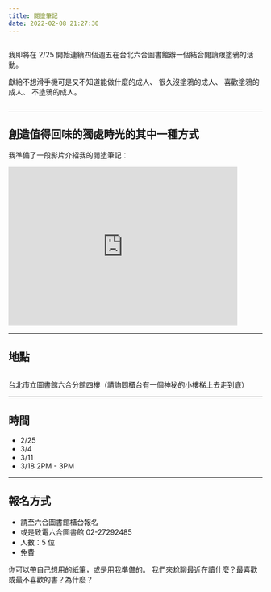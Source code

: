 ```yaml
---
title: 閱塗筆記
date: 2022-02-08 21:27:30
---
```


<img class="img-fluid ioLazyload" data-lazy="reading.png" alt="">

我即將在 2/25 開始連續四個週五在台北六合圖書館辦一個結合閱讀跟塗鴉的活動。

獻給不想滑手機可是又不知道能做什麼的成人、
很久沒塗鴉的成人、
喜歡塗鴉的成人、
不塗鴉的成人。

<img class="img-fluid ioLazyload" data-lazy="drawing.png" alt="">

---

## 創造值得回味的獨處時光的其中一種方式

我準備了一段影片介紹我的閱塗筆記：
<iframe width="90%" height="315" src="https://www.youtube.com/embed/P5a1cC-gksY" title="YouTube video player" frameborder="0" allow="accelerometer; autoplay; clipboard-write; encrypted-media; gyroscope; picture-in-picture" allowfullscreen></iframe>

---


## 地點

<img class="img-fluid ioLazyload" data-lazy="readle-note-typography.png" alt="">

台北市立圖書館六合分館四樓（請詢問櫃台有一個神秘的小樓梯上去走到底）

---

## 時間
- 2/25
- 3/4
- 3/11
- 3/18
2PM - 3PM

---

## 報名方式
- 請至六合圖書館櫃台報名
- 或是致電六合圖書館 02-27292485
- 人數：5 位
- 免費

你可以帶自己想用的紙筆，或是用我準備的。
我們來尬聊最近在讀什麼？最喜歡或最不喜歡的書？為什麼？
